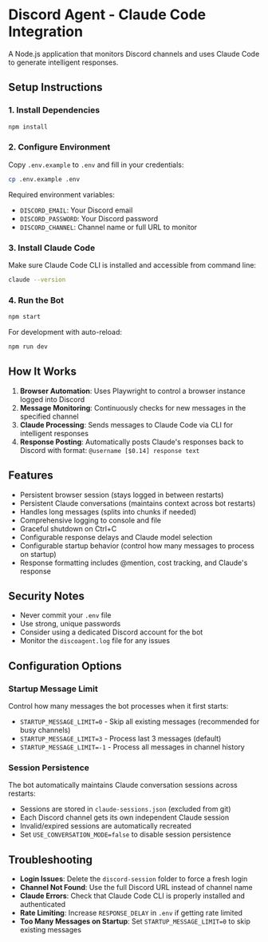 # Discord Agent - Claude Code Integration

A Node.js application that monitors Discord channels and uses Claude Code to generate intelligent responses.

## Setup Instructions

### 1. Install Dependencies
```bash
npm install
```

### 2. Configure Environment
Copy `.env.example` to `.env` and fill in your credentials:
```bash
cp .env.example .env
```

Required environment variables:
- `DISCORD_EMAIL`: Your Discord email
- `DISCORD_PASSWORD`: Your Discord password  
- `DISCORD_CHANNEL`: Channel name or full URL to monitor

### 3. Install Claude Code
Make sure Claude Code CLI is installed and accessible from command line:
```bash
claude --version
```

### 4. Run the Bot
```bash
npm start
```

For development with auto-reload:
```bash
npm run dev
```

## How It Works

1. **Browser Automation**: Uses Playwright to control a browser instance logged into Discord
2. **Message Monitoring**: Continuously checks for new messages in the specified channel
3. **Claude Processing**: Sends messages to Claude Code via CLI for intelligent responses
4. **Response Posting**: Automatically posts Claude's responses back to Discord with format: `@username [$0.14] response text`

## Features

- Persistent browser session (stays logged in between restarts)
- Persistent Claude conversations (maintains context across bot restarts)
- Handles long messages (splits into chunks if needed)
- Comprehensive logging to console and file
- Graceful shutdown on Ctrl+C
- Configurable response delays and Claude model selection
- Configurable startup behavior (control how many messages to process on startup)
- Response formatting includes @mention, cost tracking, and Claude's response

## Security Notes

- Never commit your `.env` file
- Use strong, unique passwords
- Consider using a dedicated Discord account for the bot
- Monitor the `discoagent.log` file for any issues

## Configuration Options

### Startup Message Limit
Control how many messages the bot processes when it first starts:
- `STARTUP_MESSAGE_LIMIT=0` - Skip all existing messages (recommended for busy channels)
- `STARTUP_MESSAGE_LIMIT=3` - Process last 3 messages (default)
- `STARTUP_MESSAGE_LIMIT=-1` - Process all messages in channel history

### Session Persistence
The bot automatically maintains Claude conversation sessions across restarts:
- Sessions are stored in `claude-sessions.json` (excluded from git)
- Each Discord channel gets its own independent Claude session
- Invalid/expired sessions are automatically recreated
- Set `USE_CONVERSATION_MODE=false` to disable session persistence

## Troubleshooting

- **Login Issues**: Delete the `discord-session` folder to force a fresh login
- **Channel Not Found**: Use the full Discord URL instead of channel name
- **Claude Errors**: Check that Claude Code CLI is properly installed and authenticated
- **Rate Limiting**: Increase `RESPONSE_DELAY` in `.env` if getting rate limited
- **Too Many Messages on Startup**: Set `STARTUP_MESSAGE_LIMIT=0` to skip existing messages